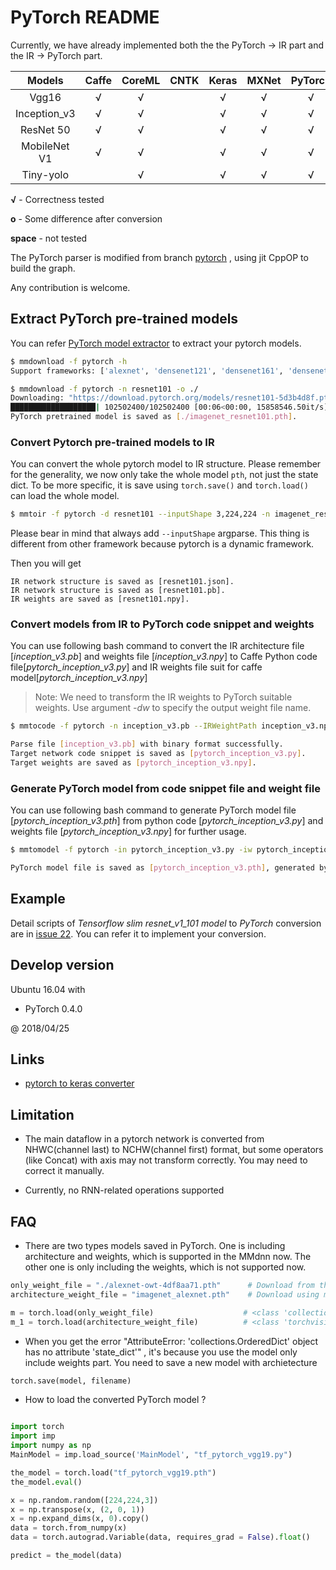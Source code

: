 # PyTorch README

Currently, we have already implemented both the the PyTorch -> IR part and the IR -> PyTorch part.

Models                   | Caffe | CoreML | CNTK | Keras | MXNet | PyTorch | TensorFlow| Onnx
:-----------------------:|:-----:|:------:|:----:|:-----:|:-----:|:-------:|:------:|:------:|
Vgg16                    |   √   |   √    |      |   √   |   √   |    √    | √       | √
Inception_v3             |   √   |   √    |      |   √   |   √   |    √    | √       | √
ResNet 50                |   √   |   √    |      |   √   |   √   |    √    | √       | √
MobileNet V1             |   √   |   √    |      |   √   |   √   |    √    | √       | √
Tiny-yolo                |       |   √    |      |   √   |   √   |    √    | √       | √

**√** - Correctness tested

**o** - Some difference after conversion

**space** - not tested


The PyTorch parser is modified from branch [pytorch](https://github.com/Microsoft/MMdnn/tree/pytorch) , using jit CppOP to build the graph.

Any contribution is welcome.

## Extract PyTorch pre-trained models

You can refer [PyTorch model extractor](https://github.com/Microsoft/MMdnn/blob/master/mmdnn/conversion/examples/pytorch/extractor.py) to extract your pytorch models.

```bash
$ mmdownload -f pytorch -h
Support frameworks: ['alexnet', 'densenet121', 'densenet161', 'densenet169', 'densenet201', 'inception_v3', 'resnet101', 'resnet152', 'resnet18', 'resnet34', 'resnet50', 'vgg11', 'vgg11_bn', 'vgg13', 'vgg13_bn', 'vgg16', 'vgg16_bn', 'vgg19', 'vgg19_bn']

$ mmdownload -f pytorch -n resnet101 -o ./
Downloading: "https://download.pytorch.org/models/resnet101-5d3b4d8f.pth" to /my/home/.torch/models/resnet101-5d3b4d8f.pth
███████████████████| 102502400/102502400 [00:06<00:00, 15858546.50it/s]
PyTorch pretrained model is saved as [./imagenet_resnet101.pth].

```

### Convert Pytorch pre-trained models to IR
You can convert the whole pytorch model to IR structure. Please remember for the generality, we now only take the whole model `pth`, not just the state dict. To be more specific, it is save using `torch.save()` and `torch.load()` can load the whole model.

```bash
$ mmtoir -f pytorch -d resnet101 --inputShape 3,224,224 -n imagenet_resnet101.pth
```

Please bear in mind that always add `--inputShape` argparse. This thing is different from other framework because pytorch is a dynamic framework.

Then you will get
```
IR network structure is saved as [resnet101.json].
IR network structure is saved as [resnet101.pb].
IR weights are saved as [resnet101.npy].
```

### Convert models from IR to PyTorch code snippet and weights

You can use following bash command to convert the IR architecture file [*inception_v3.pb*] and weights file [*inception_v3.npy*] to Caffe Python code file[*pytorch_inception_v3.py*] and IR weights file suit for caffe model[*pytorch_inception_v3.npy*]

> Note: We need to transform the IR weights to PyTorch suitable weights. Use argument *-dw* to specify the output weight file name.

```bash
$ mmtocode -f pytorch -n inception_v3.pb --IRWeightPath inception_v3.npy --dstModelPath pytorch_inception_v3.py -dw pytorch_inception_v3.npy

Parse file [inception_v3.pb] with binary format successfully.
Target network code snippet is saved as [pytorch_inception_v3.py].
Target weights are saved as [pytorch_inception_v3.npy].
```

### Generate PyTorch model from code snippet file and weight file

You can use following bash command to generate PyTorch model file [*pytorch_inception_v3.pth*] from python code [*pytorch_inception_v3.py*] and weights file [*pytorch_inception_v3.npy*] for further usage.

```bash
$ mmtomodel -f pytorch -in pytorch_inception_v3.py -iw pytorch_inception_v3.npy -o pytorch_inception_v3.pth

PyTorch model file is saved as [pytorch_inception_v3.pth], generated by [pytorch_inception_v3.py] and [pytorch_inception_v3.npy]. Notice that you may need [pytorch_inception_v3.py] to load the model back.

```

## Example

Detail scripts of *Tensorflow slim resnet_v1_101 model* to *PyTorch* conversion are in [issue 22](https://github.com/Microsoft/MMdnn/issues/22). You can refer it to implement your conversion.

## Develop version

Ubuntu 16.04 with

- PyTorch 0.4.0

@ 2018/04/25

## Links

- [pytorch to keras converter](https://github.com/nerox8664/pytorch2keras)

## Limitation

- The main dataflow in a pytorch network is converted from NHWC(channel last) to NCHW(channel first) format, but some operators (like Concat) with axis may not transform correctly. You may need to correct it manually.

- Currently, no RNN-related operations supported

## FAQ

- There are two types models saved in PyTorch. One is including architecture and weights, which is supported in the MMdnn now. The other  one is only including the weights, which is not supported now.

```python
only_weight_file = "./alexnet-owt-4df8aa71.pth"      # Download from the model zoo
architecture_weight_file = "imagenet_alexnet.pth"    # Download using mmdownload()

m = torch.load(only_weight_file)                    # <class 'collections.OrderedDict'>
m_1 = torch.load(architecture_weight_file)          # <class 'torchvision.models.alexnet.AlexNet'> supported!

```
- When you get the error "AttributeError: 'collections.OrderedDict' object has no attribute 'state_dict'" , it's because you use the model only include weights part. You need to save a new model with archietecture

```python
torch.save(model, filename)
```

- How to load the converted PyTorch model ?

```python

import torch
import imp
import numpy as np
MainModel = imp.load_source('MainModel', "tf_pytorch_vgg19.py")

the_model = torch.load("tf_pytorch_vgg19.pth")
the_model.eval()

x = np.random.random([224,224,3])
x = np.transpose(x, (2, 0, 1))
x = np.expand_dims(x, 0).copy()
data = torch.from_numpy(x)
data = torch.autograd.Variable(data, requires_grad = False).float()

predict = the_model(data)


```


